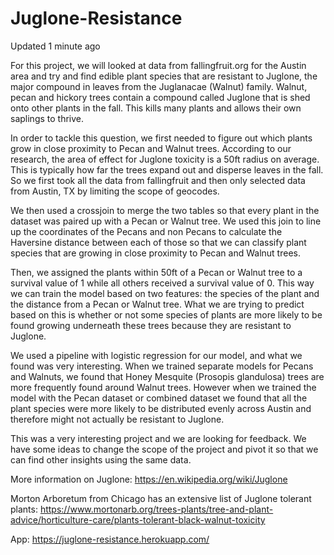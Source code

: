 # Juglone-Resistance
  Updated 1 minute ago    
  
  For this project, we will looked at data from fallingfruit.org for the Austin area and try and find edible plant species that are resistant to Juglone, the major compound in leaves from the Juglanacae (Walnut) family. Walnut, pecan and hickory trees contain a compound called Juglone that is shed onto other plants in the fall. This kills many plants and allows their own saplings to thrive.  
  
  In order to tackle this question, we first needed to figure out which plants grow in close proximity to Pecan and Walnut trees. According to our research, the area of effect for Juglone toxicity is a 50ft radius on average. This is typically how far the trees expand out and disperse leaves in the fall. So we first took all the data from fallingfruit and then only selected data from Austin, TX by limiting the scope of geocodes. 
  
  We then used a crossjoin to merge the two tables so that every plant in the dataset was paired up with a Pecan or Walnut tree. We used this join to line up the coordinates of the Pecans and non Pecans to calculate the Haversine distance between each of those so that we can classify plant species that are growing in close proximity to Pecan and Walnut trees. 
  
  Then, we assigned the plants within 50ft of a Pecan or Walnut tree to a survival value of 1 while all others received a survival value of 0. This way we can train the model based on two features: the species of the plant and the distance from a Pecan or Walnut tree.  What we are trying to predict based on this is whether or not some species of plants are more likely to be found growing underneath these trees because they are resistant to Juglone. 
  
  We used a pipeline with logistic regression for our model, and what we found was very interesting. When we trained separate models for Pecans and Walnuts, we found that Honey Mesquite (Prosopis glandulosa) trees are more frequently found around Walnut trees. However when we trained the model with the Pecan dataset or combined dataset we found that all the plant species were more likely to be distributed evenly across Austin and therefore might not actually be resistant to Juglone. 
  
  This was a very interesting project and we are looking for feedback. We have some ideas to change the scope of the project and pivot it so that we can find other insights using the same data. 
  
  More information on Juglone: https://en.wikipedia.org/wiki/Juglone  
  
  Morton Arboretum from Chicago has an extensive list of Juglone tolerant plants: https://www.mortonarb.org/trees-plants/tree-and-plant-advice/horticulture-care/plants-tolerant-black-walnut-toxicity
  
  App: https://juglone-resistance.herokuapp.com/

